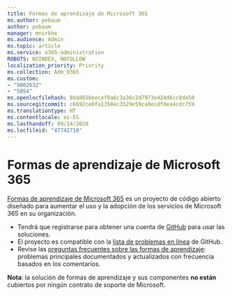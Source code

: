 ```yaml
---
title: Formas de aprendizaje de Microsoft 365
ms.author: pebaum
author: pebaum
manager: mnirkhe
ms.audience: Admin
ms.topic: article
ms.service: o365-administration
ROBOTS: NOINDEX, NOFOLLOW
localization_priority: Priority
ms.collection: Adm_O365
ms.custom:
- "9002632"
- "5054"
ms.openlocfilehash: 8da865beecef8a6c3a36c2d7973e424d6cc8da50
ms.sourcegitcommit: c6692ce0fa1358ec3529e59ca0ecdfdea4cdc759
ms.translationtype: HT
ms.contentlocale: es-ES
ms.lasthandoff: 09/14/2020
ms.locfileid: "47742718"
---
```

# <a name="microsoft-365-learning-pathways"></a>Formas de aprendizaje de Microsoft 365

[Formas de aprendizaje de Microsoft 365](https://docs.microsoft.com/office365/customlearning/) es un proyecto de código abierto diseñado para aumentar el uso y la adopción de los servicios de Microsoft 365 en su organización.

- Tendrá que registrarse para obtener una cuenta de [GitHub](https://aka.ms/joingithub) para usar las soluciones.
- El proyecto es compatible con la [lista de problemas en línea](https://aka.ms/CustomLearningHelp) de GitHub.
- Revise las [preguntas frecuentes sobre las formas de aprendizaje](https://docs.microsoft.com/office365/customlearning/faq): problemas principales documentados y actualizados con frecuencia basados en los comentarios.

**Nota**: la solución de formas de aprendizaje y sus componentes **no están** cubiertos por ningún contrato de soporte de Microsoft.
